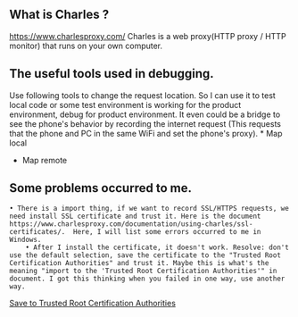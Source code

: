 ## What is Charles ?
https://www.charlesproxy.com/
Charles is a web proxy(HTTP proxy / HTTP monitor) that runs on your own computer.

## The useful tools used in debugging.
Use following tools to change the request location. So I can use it to test local code or some test environment is working for the product environment, debug for product environment. It even could be a bridge to see the phone's behavior by recording the internet request (This requests that the phone and PC in the same WiFi and set the phone's proxy).
	* Map local
  * Map remote

## Some problems occurred to me.
	• There is a import thing, if we want to record SSL/HTTPS requests, we need install SSL certificate and trust it. Here is the document https://www.charlesproxy.com/documentation/using-charles/ssl-certificates/.  Here, I will list some errors occurred to me in Windows.
		• After I install the certificate, it doesn't work. Resolve: don't use the default selection, save the certificate to the "Trusted Root Certification Authorities" and trust it. Maybe this is what's the meaning "import to the 'Trusted Root Certification Authorities'" in document. I got this thinking when you failed in one way, use another way.
[Save to Trusted Root Certification Authorities](./img/cer.png)